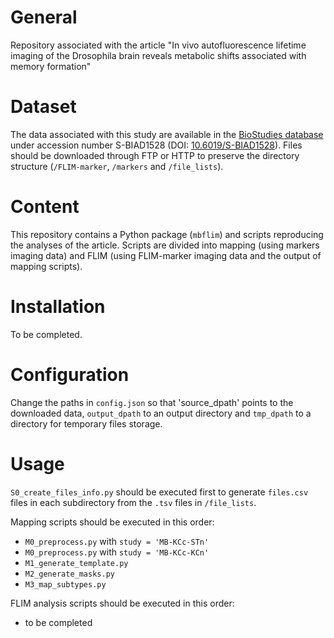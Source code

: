 # General
Repository associated with the article "In vivo autofluorescence lifetime imaging of the Drosophila brain reveals metabolic shifts associated with memory formation"

# Dataset
The data associated with this study are available in the [BioStudies database](https://www.ebi.ac.uk/biostudies) under accession number S-BIAD1528 (DOI: [10.6019/S-BIAD1528](https://doi.org/10.6019/S-BIAD1528)). Files should be downloaded through FTP or HTTP to preserve the directory structure (`/FLIM-marker`, `/markers` and `/file_lists`).

# Content
This repository contains a Python package (`mbflim`) and scripts reproducing the analyses of the article. Scripts are divided into mapping (using markers imaging data) and FLIM (using FLIM-marker imaging data and the output of mapping scripts).

# Installation
To be completed.

# Configuration
Change the paths in `config.json` so that 'source_dpath' points to the downloaded data, `output_dpath` to an output directory and `tmp_dpath` to a directory for temporary files storage.

# Usage
`S0_create_files_info.py` should be executed first to generate `files.csv` files in each subdirectory from the `.tsv` files in `/file_lists`.

Mapping scripts should be executed in this order:
- `M0_preprocess.py` with `study = 'MB-KCc-STn'`
- `M0_preprocess.py` with `study = 'MB-KCc-KCn'`
- `M1_generate_template.py`
- `M2_generate_masks.py`
- `M3_map_subtypes.py`

FLIM analysis scripts should be executed in this order:
- to be completed

